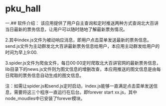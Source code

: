 # pku_hall
一.## 软件介绍：
  该应用提供了用户自主查询和定时推送两种方式查询北大百讲当日最新的票务信息，让用户可以随时随地了解最新票务情况。

2.其中index.js文件为被动响应消息，即用户点击菜单发送最新的票务信息。send.js文件为主动群发北大百讲最新票务信息给用户，本应用主动群发给用户的时间为早上9:00.

3.spider.js文件为爬虫文件，每日00:00定时爬取北大百讲官网的最新票务信息，lib目录下的news.js文件则为图文信息的增删改查，本应用推送的图文信息是由每日爬取的票务信息自动生成的图文信息。

注：如需让spider.js和send.js定时启动，index.js能够一直满足点击菜单发送信息，需要将这三个程序一直运行在后台。即forever start xx.js，其中node_moudles中已安装了forever模块。
